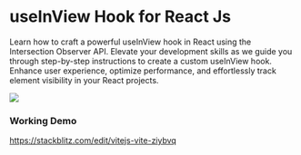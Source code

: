 # useInView Hook for React Js

Learn how to craft a powerful useInView hook in React using the Intersection Observer API. Elevate your development skills as we guide you through step-by-step instructions to create a custom useInView hook. Enhance user experience, optimize performance, and effortlessly track element visibility in your React projects.

[![](https://markdown-videos-api.jorgenkh.no/youtube/lD2ZMqzGYgY)](https://youtu.be/lD2ZMqzGYgY)

### Working Demo
https://stackblitz.com/edit/vitejs-vite-ziybvq